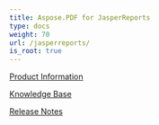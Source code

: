 ```yaml
---
title: Aspose.PDF for JasperReports
type: docs
weight: 70
url: /jasperreports/
is_root: true
---
```


[Product Information](/pdf/jasperreports/product-information/)

[Knowledge Base](/pdf/jasperreports/knowledge-base/)

[Release Notes](/pdf/jasperreports/release-notes/)


